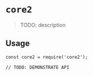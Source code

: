 # `core2`

> TODO: description

## Usage

```
const core2 = require('core2');

// TODO: DEMONSTRATE API
```
